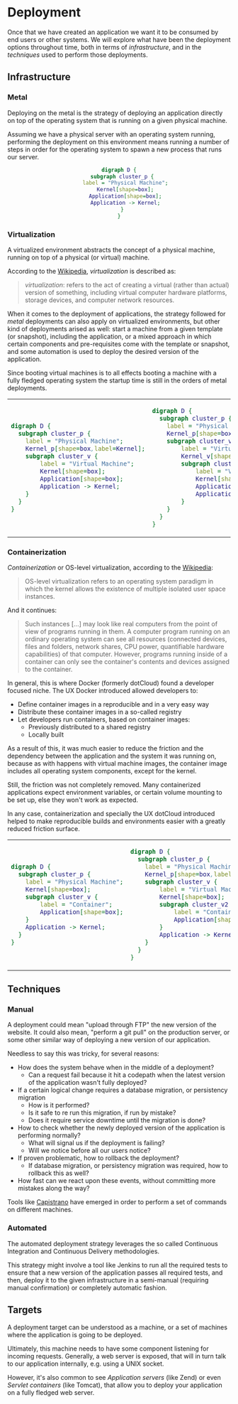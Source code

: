 # Deployment

Once that we have created an application we want it to be consumed by
end users or other systems. We will explore what have been the
deployment options throughout time, both in terms of *infrastructure*,
and in the *techniques* used to perform those deployments.

## Infrastructure

### Metal

Deploying on the metal is the strategy of deploying an application
directly on top of the operating system that is running on a given
physical machine.

Assuming we have a physical server with an operating system running,
performing the deployment on this environment means running a number
of steps in order for the operating system to spawn a new process that
runs our server.

<center>

```dot process
digraph D {
  subgraph cluster_p {
    label = "Physical Machine";
    Kernel[shape=box];
    Application[shape=box];
    Application -> Kernel;
  }
}
```

</center>

### Virtualization

A virtualized environment abstracts the concept of a physical machine,
running on top of a physical (or virtual) machine.

According to the
[Wikipedia](https://en.wikipedia.org/wiki/Virtualization),
*virtualization* is described as:

> *virtualization*: refers to the act of creating a virtual (rather than
> actual) version of something, including virtual computer hardware
> platforms, storage devices, and computer network resources.

When it comes to the deployment of applications, the strategy followed
for *metal* deployments can also apply on virtualized environments,
but other kind of deployments arised as well: start a machine from a
given template (or snapshot), including the application, or a mixed
approach in which certain components and pre-requisites come with the
template or snapshot, and some automation is used to deploy the
desired version of the application.

Since booting virtual machines is to all effects booting a machine
with a fully fledged operating system the startup time is still in the
orders of metal deployments.

<table>
<tr>
<td>

```dot process
digraph D {
  subgraph cluster_p {
    label = "Physical Machine";
    Kernel_p[shape=box,label=Kernel];
    subgraph cluster_v {
        label = "Virtual Machine";
        Kernel[shape=box];
        Application[shape=box];
        Application -> Kernel;
    }
  }
}
```

</td>
<td>

```dot process
digraph D {
  subgraph cluster_p {
    label = "Physical Machine";
    Kernel_p[shape=box,label=Kernel];
    subgraph cluster_v {
        label = "Virtual Machine";
        Kernel_v[shape=box,label=Kernel];
        subgraph cluster_v2 {
            label = "Virtual Machine";
            Kernel[shape=box];
            Application[shape=box];
            Application -> Kernel;
        }
    }
  }
}
```

</td>
</tr>
</table>

### Containerization

*Containerization* or OS-level virtualization, according to the
[Wikipedia](https://en.wikipedia.org/wiki/OS-level_virtualization):

> OS-level virtualization refers to an operating system paradigm in
> which the kernel allows the existence of multiple isolated user
> space instances.

And it continues:

> Such instances [...] may look like real computers from the point of
> view of programs running in them. A computer program running on an
> ordinary operating system can see all resources (connected devices,
> files and folders, network shares, CPU power, quantifiable hardware
> capabilities) of that computer. However, programs running inside of
> a container can only see the container's contents and devices
> assigned to the container.

In general, this is where Docker (formerly dotCloud) found a developer
focused niche. The UX Docker introduced allowed developers to:

* Define container images in a reproducible and in a very easy way
* Distribute these container images in a so-called registry
* Let developers run containers, based on container images:
  * Previously distributed to a shared registry
  * Locally built

As a result of this, it was much easier to reduce the friction and the
dependency between the application and the system it was running on,
because as with happens with virtual machine images, the container
image includes all operating system components, except for the kernel.

Still, the friction was not completely removed. Many containerized
applications expect environment variables, or certain volume mounting
to be set up, else they won't work as expected.

In any case, containerization and specially the UX dotCloud introduced
helped to make reproducible builds and environments easier with a greatly
reduced friction surface.

<table>
<tr>
<td>

```dot process
digraph D {
  subgraph cluster_p {
    label = "Physical Machine";
    Kernel[shape=box];
    subgraph cluster_v {
        label = "Container";
        Application[shape=box];
    }
    Application -> Kernel;
  }
}
```

</td>
<td>

```dot process
digraph D {
  subgraph cluster_p {
    label = "Physical Machine";
    Kernel_p[shape=box,label=Kernel];
    subgraph cluster_v {
        label = "Virtual Machine";
        Kernel[shape=box];
        subgraph cluster_v2 {
            label = "Container";
            Application[shape=box];
        }
        Application -> Kernel;
    }
  }
}
```

</td>
</tr>
</table>

## Techniques

### Manual

A deployment could mean "upload through FTP" the new version of the
website. It could also mean, "perform a git pull" on the production
server, or some other similar way of deploying a new version of our
application.

Needless to say this was tricky, for several reasons:

* How does the system behave when in the middle of a deployment?
  * Can a request fail because it hit a codepath when the latest
    version of the application wasn't fully deployed?
* If a certain logical change requires a database migration, or
  persistency migration
  * How is it performed?
  * Is it safe to re run this migration, if run by mistake?
  * Does it require service downtime until the migration is done?
* How to check whether the newly deployed version of the application
  is performing normally?
  * What will signal us if the deployment is failing?
  * Will we notice before all our users notice?
* If proven problematic, how to rollback the deployment?
  * If database migration, or persistency migration was required, how
    to rollback this as well?
* How fast can we react upon these events, without committing more
  mistakes along the way?

Tools like [Capistrano](https://capistranorb.com/) have emerged in
order to perform a set of commands on different machines.

### Automated

The automated deployment strategy leverages the so called Continuous
Integration and Continuous Delivery methodologies.

This strategy might involve a tool like Jenkins to run all the
required tests to ensure that a new version of the application passes
all required tests, and then, deploy it to the given infrastructure in
a semi-manual (requiring manual confirmation) or completely automatic fashion.

## Targets

A deployment target can be understood as a machine, or a set of
machines where the application is going to be deployed.

Ultimately, this machine needs to have some component listening for
incoming requests. Generally, a web server is exposed, that will in
turn talk to our application internally, e.g. using a UNIX socket.

However, it's also common to see *Application servers* (like Zend) or
even *Servlet containers* (like Tomcat), that allow you to deploy your
application on a fully fledged web server.
